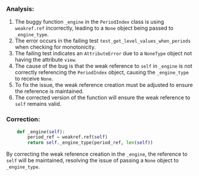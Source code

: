 ### Analysis:
1. The buggy function `_engine` in the `PeriodIndex` class is using `weakref.ref` incorrectly, leading to a `None` object being passed to `_engine_type`.
2. The error occurs in the failing test `test_get_level_values_when_periods` when checking for monotonicity.
3. The failing test indicates an `AttributeError` due to a `NoneType` object not having the attribute `view`.
4. The cause of the bug is that the weak reference to `self` in `_engine` is not correctly referencing the `PeriodIndex` object, causing the `_engine_type` to receive `None`.
5. To fix the issue, the weak reference creation must be adjusted to ensure the reference is maintained.
6. The corrected version of the function will ensure the weak reference to `self` remains valid.

### Correction:
```python
    def _engine(self):
        period_ref = weakref.ref(self)
        return self._engine_type(period_ref, len(self))
```

By correcting the weak reference creation in the `_engine`, the reference to `self` will be maintained, resolving the issue of passing a `None` object to `_engine_type`.